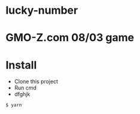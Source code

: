# lucky-number

# GMO-Z.com 08/03 game

# Install

- Clone this project
- Run cmd
- dfghjk



```bash
$ yarn
```

